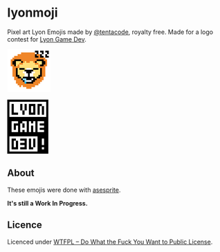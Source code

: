 # lyonmoji

Pixel art Lyon Emojis made by [@tentacode](http://tentacode.net), royalty free. Made for a logo contest for [Lyon Game Dev](http://lyongamedev.pro/).

![](./images/lyonmoji.gif)

![](./images/lyongamedev.png)

## About

These emojis were done with [asesprite](https://www.aseprite.org/).

**It's still a Work In Progress.**

## Licence

Licenced under [WTFPL – Do What the Fuck You Want to Public License](http://www.wtfpl.net/).

